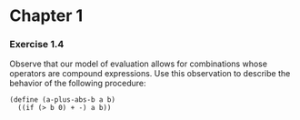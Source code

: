 # Chapter 1

### Exercise 1.4
Observe that our model of evaluation allows for combinations whose operators are compound expressions. Use this observation to describe the behavior of the following procedure:

```racket
(define (a-plus-abs-b a b)
  ((if (> b 0) + -) a b))
```